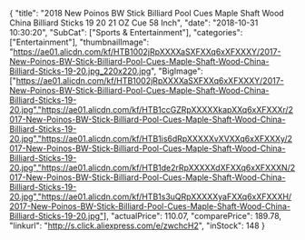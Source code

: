 {
	"title": "2018 New Poinos BW Stick Billiard Pool Cues Maple Shaft Wood China Billiard Sticks 19 20 21 OZ Cue 58 Inch",
	"date": "2018-10-31 10:30:20",
	"SubCat": ["Sports & Entertainment"],
	"categories": ["Entertainment"],
	"thumbnailImage": "https://ae01.alicdn.com/kf/HTB1002jRpXXXXaSXFXXq6xXFXXXY/2017-New-Poinos-BW-Stick-Billiard-Pool-Cues-Maple-Shaft-Wood-China-Billiard-Sticks-19-20.jpg_220x220.jpg",
	"BigImage": ["https://ae01.alicdn.com/kf/HTB1002jRpXXXXaSXFXXq6xXFXXXY/2017-New-Poinos-BW-Stick-Billiard-Pool-Cues-Maple-Shaft-Wood-China-Billiard-Sticks-19-20.jpg","https://ae01.alicdn.com/kf/HTB1ccGZRpXXXXXkapXXq6xXFXXXr/2017-New-Poinos-BW-Stick-Billiard-Pool-Cues-Maple-Shaft-Wood-China-Billiard-Sticks-19-20.jpg","https://ae01.alicdn.com/kf/HTB1is6dRpXXXXXvXVXXq6xXFXXXy/2017-New-Poinos-BW-Stick-Billiard-Pool-Cues-Maple-Shaft-Wood-China-Billiard-Sticks-19-20.jpg","https://ae01.alicdn.com/kf/HTB1de2rRpXXXXXdXFXXq6xXFXXXN/2017-New-Poinos-BW-Stick-Billiard-Pool-Cues-Maple-Shaft-Wood-China-Billiard-Sticks-19-20.jpg","https://ae01.alicdn.com/kf/HTB1s3uQRpXXXXXyaFXXq6xXFXXXH/2017-New-Poinos-BW-Stick-Billiard-Pool-Cues-Maple-Shaft-Wood-China-Billiard-Sticks-19-20.jpg"],
	"actualPrice": 110.07,
	"comparePrice": 189.78,
	"linkurl": "http://s.click.aliexpress.com/e/zwchcH2",
	"inStock": 148
}
